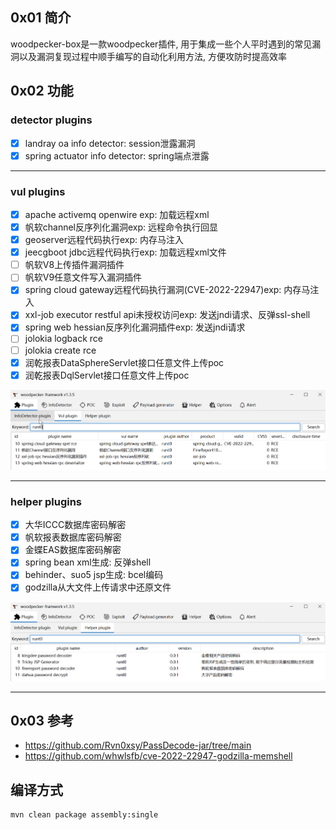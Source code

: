 ## 0x01 简介

woodpecker-box是一款woodpecker插件, 用于集成一些个人平时遇到的常见漏洞以及漏洞复现过程中顺手编写的自动化利用方法, 方便攻防时提高效率

## 0x02 功能
### detector plugins
- [x] landray oa info detector: session泄露漏洞
- [x] spring actuator info detector: spring端点泄露

***
### vul plugins
- [x] apache activemq openwire exp: 加载远程xml
- [x] 帆软channel反序列化漏洞exp: 远程命令执行回显
- [x] geoserver远程代码执行exp: 内存马注入
- [x] jeecgboot jdbc远程代码执行exp: 加载远程xml文件
- [ ] 帆软V8上传插件漏洞插件
- [ ] 帆软V9任意文件写入漏洞插件
- [x] spring cloud gateway远程代码执行漏洞(CVE-2022-22947)exp: 内存马注入
- [x] xxl-job executor restful api未授权访问exp: 发送jndi请求、反弹ssl-shell
- [x] spring web hessian反序列化漏洞插件exp: 发送jndi请求
- [ ] jolokia logback rce
- [ ] jolokia create rce
- [x] 润乾报表DataSphereServlet接口任意文件上传poc
- [x] 润乾报表DqlServlet接口任意文件上传poc

![img.png](exploit.png)

***

### helper plugins
- [x] 大华ICCC数据库密码解密
- [x] 帆软报表数据库密码解密
- [x] 金蝶EAS数据库密码解密
- [x] spring bean xml生成: 反弹shell
- [x] behinder、suo5 jsp生成: bcel编码
- [x] godzilla从大文件上传请求中还原文件

![img_1.png](helper.png)
***

## 0x03 参考
* https://github.com/Rvn0xsy/PassDecode-jar/tree/main
* https://github.com/whwlsfb/cve-2022-22947-godzilla-memshell

## 编译方式
```
mvn clean package assembly:single
```